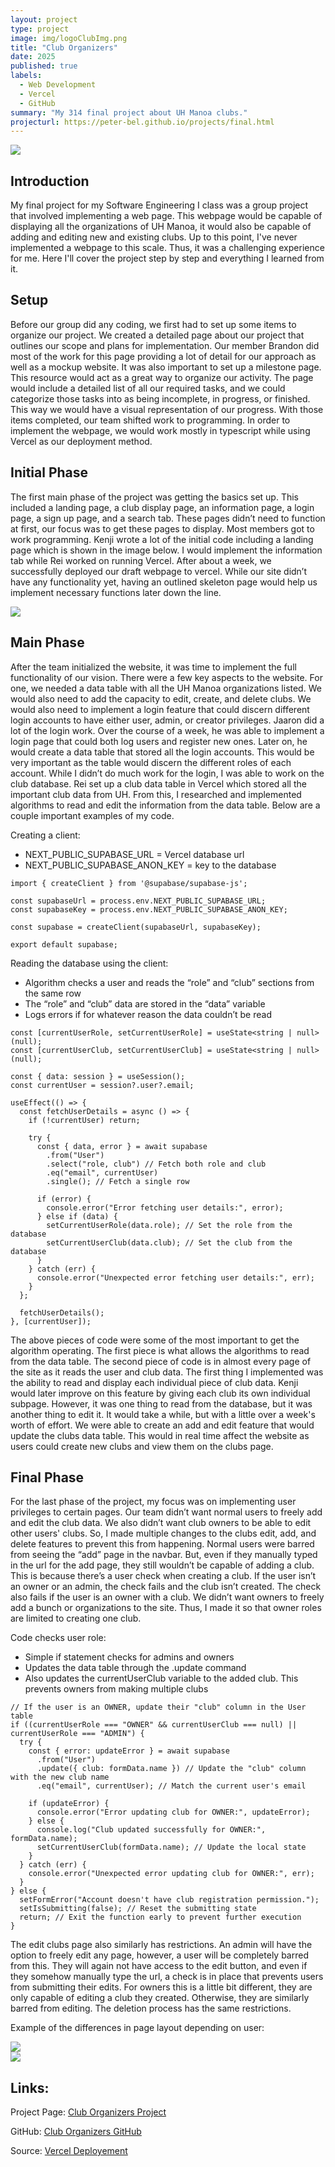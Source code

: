 ```yaml
---
layout: project
type: project
image: img/logoClubImg.png
title: "Club Organizers"
date: 2025
published: true
labels:
  - Web Development
  - Vercel
  - GitHub
summary: "My 314 final project about UH Manoa clubs."
projecturl: https://peter-bel.github.io/projects/final.html
---
```


<div class="text-center p-4">
  <img class="img-fluid" src="../img/ClubOrgGitImg.png">
</div>

## Introduction
My final project for my Software Engineering I class was a group project that involved implementing a web page. This webpage would be capable of displaying all the organizations of UH Manoa, it would also be capable of adding and editing new and existing clubs. Up to this point, I've never implemented a webpage to this scale. Thus, it was a challenging experience for me. Here I'll cover the project step by step and everything I learned from it. 

## Setup
Before our group did any coding, we first had to set up some items to organize our project. We created a detailed page about our project that outlines our scope and plans for implementation. Our member Brandon did most of the work for this page providing a lot of detail for our approach as well as a mockup website. 
It was also important to set up a milestone page. This resource would act as a great way to organize our activity. The page would include a detailed list of all our required tasks, and we could categorize those tasks into as being incomplete, in progress, or finished. This way we would have a visual representation of our progress. 
With those items completed, our team shifted work to programming. In order to implement the webpage, we would work mostly in typescript while using Vercel as our deployment method. 

## Initial Phase
The first main phase of the project was getting the basics set up. This included a landing page, a club display page, an information page, a login page, a sign up page, and a search tab. These pages didn’t need to function at first, our focus was to get these pages to display. 
Most members got to work programming. Kenji wrote a lot of the initial code including a landing page which is shown in the image below. I would implement the information tab while Rei worked on running Vercel. After about a week, we successfully deployed our draft webpage to vercel. While our site didn’t have any functionality yet, having an outlined skeleton page would help us implement necessary functions later down the line. 

<div class="text-center p-4">
  <img class="img-fluid" src="../img/FinalLandImg.png">
</div>

## Main Phase
After the team initialized the website, it was time to implement the full functionality of our vision. There were a few key aspects to the website. For one, we needed a data table with all the UH Manoa organizations listed. We would also need to add the capacity to edit, create, and delete clubs. We would also need to implement a login feature that could discern different login accounts to have either user, admin, or creator privileges. 
Jaaron did a lot of the login work. Over the course of a week, he was able to implement a login page that could both log users and register new ones. Later on, he would create a data table that stored all the login accounts. This would be very important as the table would discern the different roles of each account. 
While I didn’t do much work for the login, I was able to work on the club database. Rei set up a club data table in Vercel which stored all the important club data from UH. From this, I researched and implemented algorithms to read and edit the information from the data table. Below are a couple important examples of my code.  

Creating a client: 
- NEXT_PUBLIC_SUPABASE_URL = Vercel database url
- NEXT_PUBLIC_SUPABASE_ANON_KEY = key to the database

```
import { createClient } from '@supabase/supabase-js';

const supabaseUrl = process.env.NEXT_PUBLIC_SUPABASE_URL;
const supabaseKey = process.env.NEXT_PUBLIC_SUPABASE_ANON_KEY;

const supabase = createClient(supabaseUrl, supabaseKey);

export default supabase;
```

Reading the database using the client:
- Algorithm checks a user and reads the “role” and “club” sections from the same row
- The “role” and “club” data are stored in the “data” variable
- Logs errors if for whatever reason the data couldn’t be read

```
const [currentUserRole, setCurrentUserRole] = useState<string | null>(null);
const [currentUserClub, setCurrentUserClub] = useState<string | null>(null);

const { data: session } = useSession();
const currentUser = session?.user?.email;

useEffect(() => {
  const fetchUserDetails = async () => {
    if (!currentUser) return;

    try {
      const { data, error } = await supabase
        .from("User")
        .select("role, club") // Fetch both role and club
        .eq("email", currentUser)
        .single(); // Fetch a single row

      if (error) {
        console.error("Error fetching user details:", error);
      } else if (data) {
        setCurrentUserRole(data.role); // Set the role from the database
        setCurrentUserClub(data.club); // Set the club from the database
      }
    } catch (err) {
      console.error("Unexpected error fetching user details:", err);
    }
  };

  fetchUserDetails();
}, [currentUser]);
```

The above pieces of code were some of the most important to get the algorithm operating. The first piece is what allows the algorithms to read from the data table. The second piece of code is in almost every page of the site as it reads the user and club data. 
The first thing I implemented was the ability to read and display each individual piece of club data. Kenji would later improve on this feature by giving each club its own individual subpage. However, it was one thing to read from the database, but it was another thing to edit it. 
It would take a while, but with a little over a week's worth of effort. We were able to create an add and edit feature that would update the clubs data table. This would in real time affect the website as users could create new clubs and view them on the clubs page. 

## Final Phase 
For the last phase of the project, my focus was on implementing user privileges to certain pages. Our team didn’t want normal users to freely add and edit the club data. We also didn’t want club owners to be able to edit other users' clubs. So, I made multiple changes to the clubs edit, add, and delete features to prevent this from happening. 
Normal users were barred from seeing the “add” page in the navbar. But, even if they manually typed in the url for the add page, they still wouldn’t be capable of adding a club. This is because there’s a user check when creating a club. If the user isn’t an owner or an admin, the check fails and the club isn’t created. The check also fails if the user is an owner with a club. We didn’t want owners to freely add a bunch or organizations to the site. Thus, I made it so that owner roles are limited to creating one club. 

Code checks user role:
- Simple if statement checks for admins and owners
- Updates the data table through the .update command
- Also updates the currentUserClub variable to the added club. This prevents owners from making multiple clubs

```
// If the user is an OWNER, update their "club" column in the User table
if ((currentUserRole === "OWNER" && currentUserClub === null) || currentUserRole === "ADMIN") {
  try {
    const { error: updateError } = await supabase
      .from("User")
      .update({ club: formData.name }) // Update the "club" column with the new club name
      .eq("email", currentUser); // Match the current user's email

    if (updateError) {
      console.error("Error updating club for OWNER:", updateError);
    } else {
      console.log("Club updated successfully for OWNER:", formData.name);
      setCurrentUserClub(formData.name); // Update the local state
    }
  } catch (err) {
    console.error("Unexpected error updating club for OWNER:", err);
  }
} else {
  setFormError("Account doesn't have club registration permission.");
  setIsSubmitting(false); // Reset the submitting state
  return; // Exit the function early to prevent further execution
}
```

The edit clubs page also similarly has restrictions. An admin will have the option to freely edit any page, however, a user will be completely barred from this. They will again not have access to the edit button, and even if they somehow manually type the url, a check is in place that prevents users from submitting their edits. For owners this is a little bit different, they are only capable of editing a club they created. Otherwise, they are similarly barred from editing. The deletion process has the same restrictions. 

Example of the differences in page layout depending on user:
<div class="text-center p-4">
  <img class="img-fluid" src="../img/ClubNoEditImg.png">
</div>

<div class="text-center p-4">
  <img class="img-fluid" src="../img/ClubYesEditImg.png">
</div>





## Links:

Project Page: <a href="https://club-organizers.github.io/"><i class="large github icon "></i>Club Organizers Project</a>

GitHub: <a href="https://github.com/club-organizers"><i class="large github icon "></i>Club Organizers GitHub</a>

Source: <a href="https://club-main-sandy.vercel.app/LandPage"><i class="large github icon "></i>Vercel Deployement</a>
